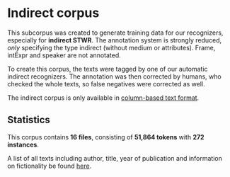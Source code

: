 # Indirect corpus

This subcorpus was created to generate training data for our recognizers, especially for **indirect STWR**. The annotation system is strongly reduced, *only* specifying the type indirect (without medium or attributes).  Frame, intExpr and speaker are not annotated.

To create this corpus, the texts were  tagged by one of our automatic indirect recognizers. The annotation was then corrected by humans, who checked the whole texts, so false negatives were corrected as well.  

The indirect corpus is only available in [column-based text format](/resources/docs/column_based_text_format.md).

## Statistics

This corpus contains **16 files**, consisting of **51,864 tokens** with	**272 instances**.

A list of all texts including author, title, year of publication and information on fictionality be found [here](data/additional/simplified/indirect/txt/metadata_indirect.tsv).
